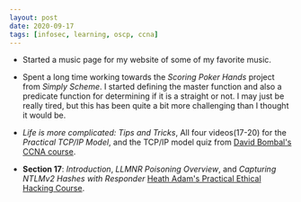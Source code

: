 ```yaml
---
layout: post
date: 2020-09-17
tags: [infosec, learning, oscp, ccna]
---
```


- Started a music page for my website of some of my favorite music. 

- Spent a long time working towards the *Scoring Poker Hands* project from
  *Simply Scheme*. I started defining the master function and also
a predicate function for determining if it is a straight or not. I may
just be really tired, but this has been quite a bit more challenging than
I thought it would be. 

- *Life is more complicated: Tips and Tricks*, All four videos(17-20) for
  the *Practical TCP/IP Model*, and the TCP/IP model quiz from [David Bombal's CCNA
course](https://www.udemy.com/course/complete-networking-fundamentals-course-ccna-start/).

- **Section 17**: *Introduction*, *LLMNR Poisoning Overview*, and
  *Capturing NTLMv2 Hashes with Responder* [Heath Adam's Practical Ethical Hacking
Course](https://www.udemy.com/course/practical-ethical-hacking/learn/lecture/17151532#content).
<!---I had a bit of difficultly with getting Responder to work, as the default
Impacket version is differenct from what Heath shows. I will have a write
up on how I fixed this
[here](https://keeganevans.com/blog/2020-09-17-Getting-Responder-Installed.html)--->
